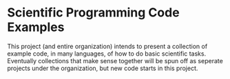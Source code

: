 # Scientific Programming Code Examples

This project (and entire organization) intends to present a collection of example code, in many languages, of how to do basic scientific tasks. Eventually collections that make sense together will be spun off as seperate projects under the organization, but new code starts in this project.

